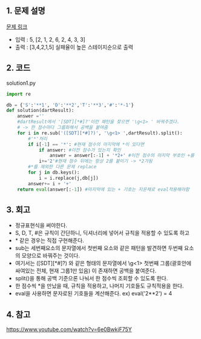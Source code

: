 ## 1. 문제 설명

[문제 링크](https://programmers.co.kr/learn/courses/30/lessons/17682)

- 입력 : 5, [2, 1, 2, 6, 2, 4, 3, 3]
- 출력 : [3,4,2,1,5] 실패율이 높은 스테이지순으로 출력

## 2. 코드

solution1.py

```python
import re

db = {'S':'**1', 'D':'**2','T':'**3','#':'*-1'}
def solution(dartResult):
    answer =''
    #dartResult에서 '[SDT][*#]?'이런 패턴을 찾으면 '\g<1> ' 바꿔주겠다.
    # -> 한 점수마다 그룹화해서 공백을 붙여줌
    for i in re.sub('([SDT][*#]?)', '\g<1> ',dartResult).split():
        #'*'처리
        if i[-1] == '*': #현재 점수의 마지막에 *이 있다면
            if answer: #이전 점수가 있는지 확인
                answer = answer[:-1] + '*2+' #이전 점수의 마지막 부호인 +를 빼고 *2+로 대체
            i+='2'#현재 점수 뒤에는 항상 2를 붙이기 -> *2가됨
        #*를 제외한 다른 문제 replace
        for j in db.keys():
            i = i.replace(j,db[j])
        answer+= i + '+'
    return eval(answer[:-1]) #마지막에 있는 + 기호는 지운채로 eval적용해야함

```

## 3. 회고

- 정규표현식을 써야한다.
- S, D, T, #은 규칙이 간단하니, 딕셔너리에 넣어서 규칙을 적용할 수 있도록 하고
- \* 같은 경우는 직접 구현해준다.
- sub는 세번째요소의 문자열에서 첫번째 요소와 같은 패턴을 발견하면 두번째 요소의 모양으로 바꿔주는 것이다.
- 여기서는 ([SDT][*#]?) 와 같은 형태의 문자열에서 \g<1> 첫번째 그룹(괄호안에 싸여있는 전체, 현재 그룹1만 있음) 이 존재하면 공백을 붙여준다.
- split()을 통해 공백 기준으론 나눠서 한 점수씩 조회할 수 있도록 한다.
- 한 점수씩 \*을 만났을 때, 규칙을 적용하고, 나머지 기호들도 규칙적용을 한다.
- eval을 사용하면 문자로된 기호들을 계산해준다. ex) eval('2\*\*2') = 4

## 4. 참고

https://www.youtube.com/watch?v=6e0BwkjF75Y
